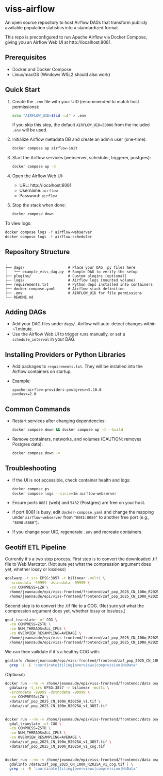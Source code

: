 # viss-airflow

An open source repository to host Airflow DAGs that transform publicly available population statistics into a standardized format.

This repo is preconfigured to run Apache Airflow via Docker Compose, giving you an Airflow Web UI at http://localhost:8081.

## Prerequisites

- Docker and Docker Compose
- Linux/macOS (Windows WSL2 should also work)

## Quick Start

1. Create the `.env` file with your UID (recommended to match host permissions):

   ```bash
   echo "AIRFLOW_UID=$(id -u)" > .env
   ```

   If you skip this step, the default `AIRFLOW_UID=50000` from the included `.env` will be used.

2. Initialize Airflow metadata DB and create an admin user (one-time):

   ```bash
   docker compose up airflow-init
   ```

3. Start the Airflow services (webserver, scheduler, triggerer, postgres):

   ```bash
   docker compose up -d
   ```

4. Open the Airflow Web UI:

   - URL: http://localhost:8081
   - Username: `airflow`
   - Password: `airflow`

5. Stop the stack when done:

   ```bash
   docker compose down
   ```

To view logs:

```bash
docker compose logs -f airflow-webserver
docker compose logs -f airflow-scheduler
```

## Repository Structure

```
.
├── dags/                    # Place your DAG .py files here
│   └── example_viss_dag.py  # Sample DAG to verify the setup
├── plugins/                 # Custom plugins (optional)
├── logs/                    # Airflow logs (mounted volume)
├── requirements.txt         # Python deps installed into containers
├── docker-compose.yaml      # Airflow stack definition
├── .env                     # AIRFLOW_UID for file permissions
└── README.md
```

## Adding DAGs

- Add your DAG files under `dags/`. Airflow will auto-detect changes within ~1 minute.
- Use the Airflow Web UI to trigger runs manually, or set a `schedule_interval` in your DAG.

## Installing Providers or Python Libraries

- Add packages to `requirements.txt`. They will be installed into the Airflow containers on startup.
- Example:

  ```
  apache-airflow-providers-postgres>=5.10.0
  pandas>=2.0
  ```

## Common Commands

- Restart services after changing dependencies:

  ```bash
  docker compose down && docker compose up -d --build
  ```

- Remove containers, networks, and volumes (CAUTION: removes Postgres data):

  ```bash
  docker compose down -v
  ```

## Troubleshooting

- If the UI is not accessible, check container health and logs:

  ```bash
  docker compose ps
  docker compose logs --since=1m airflow-webserver
  ```

- Ensure ports `8081` (web) and `5432` (Postgres) are free on your host.
- If port 8081 is busy, edit `docker-compose.yaml` and change the mapping under `airflow-webserver` from `"8081:8080"` to another free port (e.g., `"8090:8080"`).
- If you change your UID, regenerate `.env` and recreate containers.

## Geotiff ETL Pipeline

Currently it's a two step process. First step is to convert the downloaded .tif file to Web Mercator. (Not sure yet what the compression argument does yet, whether lossy or lossless)

```bash
gdalwarp -t_srs EPSG:3857 -r bilinear -multi \
  -srcnodata -99999 -dstnodata -99999 \
  -co COMPRESS=LZW \
  /home/jeannaude/epi/viss-frontend/frontend/zaf_pop_2025_CN_100m_R2025A_v1.tif \
  /home/jeannaude/epi/viss-frontend/frontend/zaf_pop_2025_CN_100m_R2025A_v1_3857.tif
```

Second step is to convert the .tif file to a COG. (Not sure yet what the compression argument does yet, whether lossy or lossless.)
```bash
gdal_translate -of COG \
  -co COMPRESS=ZSTD \
  -co NUM_THREADS=ALL_CPUS \
  -co OVERVIEW_RESAMPLING=AVERAGE \
  /home/jeannaude/epi/viss-frontend/frontend/zaf_pop_2025_CN_100m_R2025A_v1_3857.tif \
  /home/jeannaude/epi/viss-frontend/frontend/zaf_pop_2025_CN_100m_R2025A_v1_cog.tif
  ```

We can then vailidate if it's a healthy COG with:
```bash
gdalinfo /home/jeannaude/epi/viss-frontend/frontend/zaf_pop_2025_CN_100m_R2025A_v1_cog.tif | \
  grep -i -E 'coordinate|tiling|overviews|compression|NoData'
```

(Optional)

```bash
docker run --rm -v /home/jeannaude/epi/viss-frontend/frontend:/data osgeo/gdal:alpine-small-latest \
  gdalwarp -t_srs EPSG:3857 -r bilinear -multi \
  -srcnodata -99999 -dstnodata -99999 \
  -co COMPRESS=LZW \
  /data/zaf_pop_2025_CN_100m_R2025A_v1.tif \
  /data/zaf_pop_2025_CN_100m_R2025A_v1_3857.tif
  

docker run --rm -v /home/jeannaude/epi/viss-frontend/frontend:/data osgeo/gdal:alpine-small-latest \
  gdal_translate -of COG \
  -co COMPRESS=ZSTD \
  -co NUM_THREADS=ALL_CPUS \
  -co OVERVIEW_RESAMPLING=AVERAGE \
  /data/zaf_pop_2025_CN_100m_R2025A_v1_3857.tif \
  /data/zaf_pop_2025_CN_100m_R2025A_v1_cog.tif
  

docker run --rm -v /home/jeannaude/epi/viss-frontend/frontend:/data osgeo/gdal:alpine-small-latest \
  gdalinfo /data/zaf_pop_2025_CN_100m_R2025A_v1_cog.tif | \
  grep -i -E 'coordinate|tiling|overviews|compression|NoData'
```
